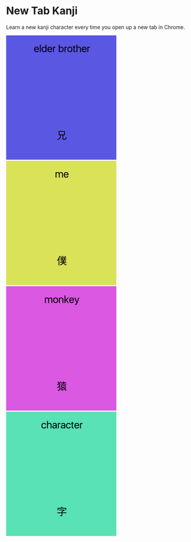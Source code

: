 # New Tab Kanji

Learn a new kanji character every time you open up a new tab in Chrome.

<img src="screenshot1.png" width="300"><img src="screenshot2.png" width="300"><img src="screenshot3.png" width="300"><img src="screenshot4.png" width="300">
